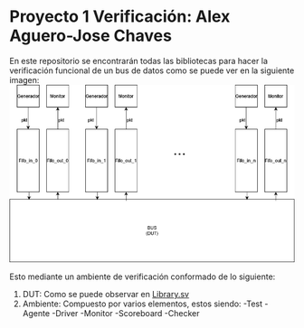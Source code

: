 # Proyecto 1 Verificación: Alex Aguero-Jose Chaves

En este repositorio se encontrarán todas las bibliotecas para hacer la verificación funcional de un bus de datos como se puede ver en la siguiente imagen:
![Diagrama General del DUT a verificar](Diagrams/Diagrama_General.png)

Esto mediante un ambiente de verificación conformado de lo siguiente:

1. DUT: Como se puede observar en [Library.sv](Libraries/Library.sv)
2. Ambiente: Compuesto por varios elementos, estos siendo:
    -Test
    -Agente
    -Driver
    -Monitor
    -Scoreboard
    -Checker
